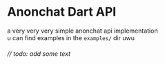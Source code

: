# Anonchat Dart API
a very very very simple anonchat api implementation \
u can find examples in the `examples/` dir uwu

###### // todo: add some text
